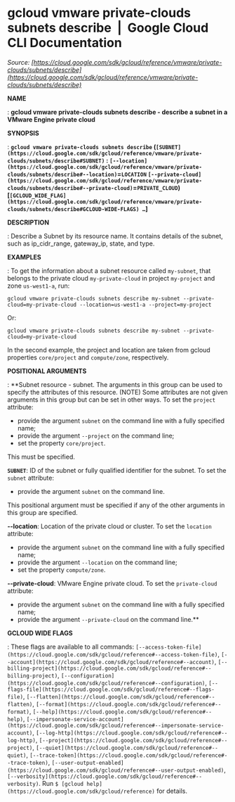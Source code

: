 # gcloud vmware private-clouds subnets describe  |  Google Cloud CLI Documentation

*Source: [https://cloud.google.com/sdk/gcloud/reference/vmware/private-clouds/subnets/describe](https://cloud.google.com/sdk/gcloud/reference/vmware/private-clouds/subnets/describe)*

**NAME**

: **gcloud vmware private-clouds subnets describe - describe a subnet in a VMware Engine private cloud**

**SYNOPSIS**

: **`gcloud vmware private-clouds subnets describe` (`[SUBNET](https://cloud.google.com/sdk/gcloud/reference/vmware/private-clouds/subnets/describe#SUBNET)` : `[--location](https://cloud.google.com/sdk/gcloud/reference/vmware/private-clouds/subnets/describe#--location)`=`LOCATION` `[--private-cloud](https://cloud.google.com/sdk/gcloud/reference/vmware/private-clouds/subnets/describe#--private-cloud)`=`PRIVATE_CLOUD`) [`[GCLOUD_WIDE_FLAG](https://cloud.google.com/sdk/gcloud/reference/vmware/private-clouds/subnets/describe#GCLOUD-WIDE-FLAGS) …`]**

**DESCRIPTION**

: Describe a Subnet by its resource name. It contains details of the subnet, such
as ip_cidr_range, gateway_ip, state, and type.

**EXAMPLES**

: To get the information about a subnet resource called `my-subnet`,
that belongs to the private cloud `my-private-cloud` in project
`my-project` and zone `us-west1-a`, run:

```
gcloud vmware private-clouds subnets describe my-subnet --private-cloud=my-private-cloud --location=us-west1-a --project=my-project
```

Or:

```
gcloud vmware private-clouds subnets describe my-subnet --private-cloud=my-private-cloud
```

In the second example, the project and location are taken from gcloud properties
`core/project` and `compute/zone`, respectively.

**POSITIONAL ARGUMENTS**

: **Subnet resource - subnet. The arguments in this group can be used to specify the
attributes of this resource. (NOTE) Some attributes are not given arguments in
this group but can be set in other ways.
To set the `project` attribute:

- provide the argument `subnet` on the command line with a fully
specified name;
- provide the argument `--project` on the command line;
- set the property `core/project`.

This must be specified.

**`SUBNET`**:
ID of the subnet or fully qualified identifier for the subnet.
To set the `subnet` attribute:

- provide the argument `subnet` on the command line.

This positional argument must be specified if any of the other arguments in this
group are specified.

**--location**:
Location of the private cloud or cluster.
To set the `location` attribute:

- provide the argument `subnet` on the command line with a fully
specified name;
- provide the argument `--location` on the command line;
- set the property `compute/zone`.

**--private-cloud**:
VMware Engine private cloud.
To set the `private-cloud` attribute:

- provide the argument `subnet` on the command line with a fully
specified name;
- provide the argument `--private-cloud` on the command line.**

**GCLOUD WIDE FLAGS**

: These flags are available to all commands: `[--access-token-file](https://cloud.google.com/sdk/gcloud/reference#--access-token-file)`,
`[--account](https://cloud.google.com/sdk/gcloud/reference#--account)`, `[--billing-project](https://cloud.google.com/sdk/gcloud/reference#--billing-project)`,
`[--configuration](https://cloud.google.com/sdk/gcloud/reference#--configuration)`,
`[--flags-file](https://cloud.google.com/sdk/gcloud/reference#--flags-file)`,
`[--flatten](https://cloud.google.com/sdk/gcloud/reference#--flatten)`, `[--format](https://cloud.google.com/sdk/gcloud/reference#--format)`, `[--help](https://cloud.google.com/sdk/gcloud/reference#--help)`, `[--impersonate-service-account](https://cloud.google.com/sdk/gcloud/reference#--impersonate-service-account)`,
`[--log-http](https://cloud.google.com/sdk/gcloud/reference#--log-http)`,
`[--project](https://cloud.google.com/sdk/gcloud/reference#--project)`, `[--quiet](https://cloud.google.com/sdk/gcloud/reference#--quiet)`, `[--trace-token](https://cloud.google.com/sdk/gcloud/reference#--trace-token)`, `[--user-output-enabled](https://cloud.google.com/sdk/gcloud/reference#--user-output-enabled)`,
`[--verbosity](https://cloud.google.com/sdk/gcloud/reference#--verbosity)`.
Run `$ [gcloud help](https://cloud.google.com/sdk/gcloud/reference)` for details.